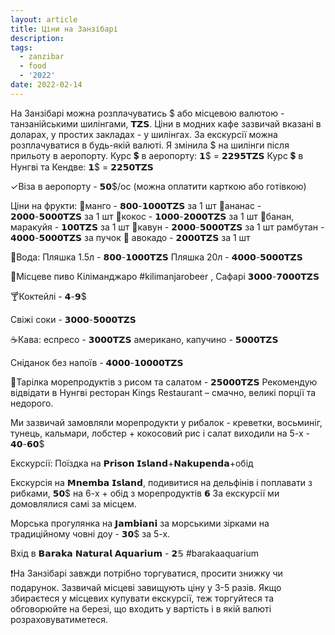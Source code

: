 ```yaml
---
layout: article
title: Ціни на Занзібарі
description:
tags:
  - zanzibar
  - food
  - '2022'
date: 2022-02-14
---
```


<script context="module">
  export const prerender = true;
</script>

На Занзібарі можна розплачуватись $ або місцевою валютою - танзанійськими шилінгами, 𝗧𝗭𝗦.
Ціни в модних кафе зазвичай вказані в доларах, у простих закладах - у шилінгах.
За екскурсії можна розплачуватися в будь-якій валюті.
Я змінила $ на шилінги після прильоту в аеропорту.
Курс 💲 в аеропорту:
𝟭$ = 𝟮𝟮𝟵𝟱𝗧𝗭𝗦
Курс 💲 в Нунгві та Кендве:
𝟭$ = 𝟮𝟮𝟱𝟬𝗧𝗭𝗦

✓Віза в аеропорту - 𝟱𝟬$/ос (можна оплатити карткою або готівкою)

Ціни на фрукти:
🥭манго - 𝟴𝟬𝟬-𝟭𝟬𝟬𝟬𝗧𝗭𝗦 за 1 шт
🍍ананас - 𝟮𝟬𝟬𝟬-𝟱𝟬𝟬𝟬𝗧𝗭𝗦 за 1 шт
🥥кокос - 𝟭𝟬𝟬𝟬-𝟮𝟬𝟬𝟬𝗧𝗭𝗦 за 1 шт
🍌банан, маракуйя - 𝟭𝟬𝟬𝗧𝗭𝗦 за 1 шт
🍉кавун - 𝟮𝟬𝟬𝟬-𝟱𝟬𝟬𝟬𝗧𝗭𝗦 за 1 шт
рамбутан - 𝟰𝟬𝟬𝟬-𝟱𝟬𝟬𝟬𝗧𝗭𝗦 за пучок
🥑 авокадо - 𝟮𝟬𝟬𝟬𝗧𝗭𝗦 за 1 шт

🧊Вода:
Пляшка 1.5л - 𝟴𝟬𝟬-𝟭𝟬𝟬𝟬𝗧𝗭𝗦
Пляшка 20л - 𝟰𝟬𝟬𝟬-𝟱𝟬𝟬𝟬𝗧𝗭𝗦

🍺Місцеве пиво Кіліманджаро #kilimanjarobeer , Сафарі 𝟯𝟬𝟬𝟬-𝟳𝟬𝟬𝟬𝗧𝗭𝗦

🍸Коктейлі - 𝟰-𝟵$

Свіжі соки - 𝟯𝟬𝟬𝟬-𝟱𝟬𝟬𝟬𝗧𝗭𝗦

☕️Кава:
еспресо - 𝟯𝟬𝟬𝟬𝗧𝗭𝗦
американо, капучино - 𝟱𝟬𝟬𝟬𝗧𝗭𝗦

Сніданок без напоїв - 𝟰𝟬𝟬𝟬-𝟭𝟬𝟬𝟬𝟬𝗧𝗭𝗦

🍤Тарілка морепродуктів з рисом та салатом - 𝟮𝟱𝟬𝟬𝟬𝗧𝗭𝗦
Рекомендую відвідати в Нунгві ресторан Kings Restaurant – смачно, великі порції та недорого.

Ми зазвичай замовляли морепродукти у рибалок - креветки, восьминіг, тунець, кальмари, лобстер + кокосовий рис і салат виходили на 5-х - 𝟰𝟬-𝟲𝟬$

Екскурсії:
Поїздка на 𝗣𝗿𝗶𝘀𝗼𝗻 𝗜𝘀𝗹𝗮𝗻𝗱+𝗡𝗮𝗸𝘂𝗽𝗲𝗻𝗱𝗮+обід

Екскурсія на 𝗠𝗻𝗲𝗺𝗯𝗮 𝗜𝘀𝗹𝗮𝗻𝗱, подивитися на дельфінів і поплавати з рибками, 𝟱𝟬$ на 6-х + обід з морепродуктів 𝟲
За екскурсії ми домовлялися самі за місцем.

Морська прогулянка на 𝗝𝗮𝗺𝗯𝗶𝗮𝗻𝗶 за морськими зірками на традиційному човні доу - 𝟯𝟬$ за 5-х.

Вхід в 𝗕𝗮𝗿𝗮𝗸𝗮 𝗡𝗮𝘁𝘂𝗿𝗮𝗹 𝗔𝗾𝘂𝗮𝗿𝗶𝘂𝗺 - 𝟮𝟝
#barakaaquarium

❗️На Занзібарі завжди потрібно торгуватися, просити знижку чи подарунок.
Зазвичай місцеві завищують ціну у 3-5 разів.
Якщо збираєтеся у місцевих купувати екскурсії, теж торгуйтеся та обговорюйте на березі, що входить у вартість і в якій валюті розраховуватиметеся.

